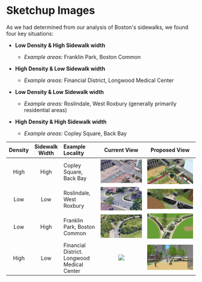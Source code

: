 # Sketchup Images

As we had determined from our analysis of Boston's sidewalks, we found four key situations:

* **Low Density & High Sidewalk width**
  + *Example areas:* Franklin Park, Boston Common
  
* **High Density & Low Sidewalk width**
  + *Example areas:* Financial District, Longwood Medical Center

* **Low Density & Low Sidewalk width**
  + *Example areas:* Roslindale, West Roxbury (generally primarily residential areas)

* **High Density & High Sidewalk width**
  + *Example areas:* Copley Square, Back Bay
  
 | Density | Sidewalk Width | Example Locality | Current View | Proposed View |
 |:-----:|:-----------:|:-----------|:---------:|:-----------------------------:|
 |High|High|Copley Square, Back Bay|![](copley_1_old.jpg)|![](copley_1_new.jpg)|
 |Low|Low|Roslindale, West Roxbury|![](fieldscorner_1_old.jpg)|![](fieldscorner_1_new.jpg)|
 |Low|High|Franklin Park, Boston Common|![](franklinpk_1_old.jpg)|![](franklinpk_1_new.jpg)|
 |High|Low|Financial District. Longwood Medical Center|![](oldstatehouse_4_old.jpg)|![](oldstatehouse_4_new.jpg)|
